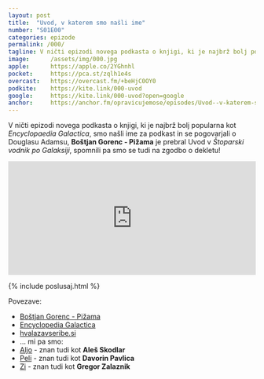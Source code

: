 ```yaml
---
layout: post
title:  "Uvod, v katerem smo našli ime"
number: "S01E00"
categories: epizode
permalink: /000/
tagline: V ničti epizodi novega podkasta o knjigi, ki je najbrž bolj popularna kot Encyclopedia Galactica, smo našli ime za podkast in se pogovarjali o Douglasu Adamsu in še kaj! Citat prebere Boštjan Gorenc - Pižama!
image:		/assets/img/000.jpg
apple:		https://apple.co/2YGhnhl
pocket:		https://pca.st/zqlh1e4s
overcast:	https://overcast.fm/+beHjC0OY0
podkite:	https://kite.link/000-uvod
google:		https://kite.link/000-uvod?open=google
anchor:		https://anchor.fm/opravicujemose/episodes/Uvod--v-katerem-smo-nali-ime-----uvod-v-trilogijo-v-petih-delih-prebere-Botjan-Gorenc---Piama-eedfno/a-a3j8jnq
---
```


V ničti epizodi novega podkasta o knjigi, ki je najbrž bolj popularna kot _Encyclopaedia Galactica_, smo našli ime za podkast in se pogovarjali o Douglasu Adamsu, **Boštjan Gorenc - Pižama** je prebral Uvod v _Štoparski vodnik po Galaksiji_, spomnili pa smo se tudi na zgodbo o dekletu! 

<iframe src="https://open.spotify.com/embed-podcast/episode/3eypnTrg4UgXiMLsLih75P" width="100%" height="232" frameborder="0" allowtransparency="true" allow="encrypted-media"></iframe>

{% include poslusaj.html %}

Povezave: 
- [Boštjan Gorenc - Pižama](http://pizama.net/)
- [Encyclopedia Galactica](https://en.wikipedia.org/wiki/Encyclopedia_Galactica)
- [hvalazavseribe.si](https://hvalazavseribe.si/)
- ... mi pa smo:
- [Aljo](https://twitter.com/kozli42) - znan tudi kot **Aleš Skodlar**
- [Peli](https://twitter.com/DavorinPavlica) - znan tudi kot **Davorin Pavlica**
- [Zi](https://twitter.com/gregorzalaznik) - znan tudi kot **Gregor Zalaznik**